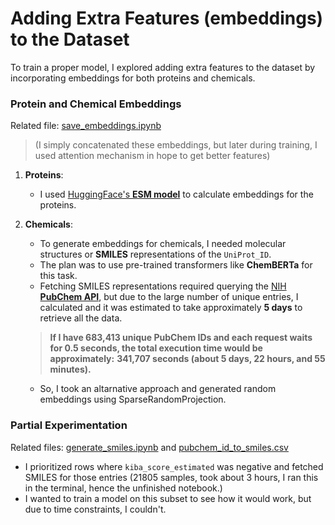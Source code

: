 
# Adding Extra Features (embeddings) to the Dataset

To train a proper model, I explored adding extra features to the dataset by incorporating embeddings for both proteins and chemicals.

### Protein and Chemical Embeddings

Related file: [save_embeddings.ipynb](save_embeddings.ipynb)

> (I simply concatenated these embeddings, but later during training, I used attention mechanism in hope to get better features)

1. **Proteins**:
   - I used [HuggingFace's **ESM model**](https://huggingface.co/docs/transformers/en/model_doc/esm) to calculate embeddings for the proteins. 

2. **Chemicals**:
   - To generate embeddings for chemicals, I needed molecular structures or **SMILES** representations of the `UniProt_ID`.
   - The plan was to use pre-trained transformers like **ChemBERTa** for this task.
   - Fetching SMILES representations required querying the [NIH **PubChem API**](https://pubchem.ncbi.nlm.nih.gov/), but due to the large number of unique entries, I calculated and it was estimated to take approximately **5 days** to retrieve all the data.
  
   > **If I have 683,413 unique PubChem IDs and each request waits for 0.5 seconds, the total execution time would be approximately:**
   > **341,707 seconds (about 5 days, 22 hours, and 55 minutes).**
   -  So, I took an altarnative approach and generated random embeddings using SparseRandomProjection.

### Partial Experimentation
Related files: [generate_smiles.ipynb](generate_smiles.ipynb) and [pubchem_id_to_smiles.csv](pubchem_id_to_smiles.csv)
- I prioritized rows where `kiba_score_estimated` was negative and fetched SMILES for those entries (21805 samples, took about 3 hours, I ran this in the terminal, hence the unfinished notebook.)
- I wanted to train a model on this subset to see how it would work, but due to time constraints, I couldn't.
